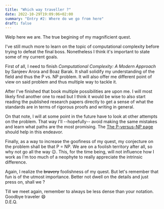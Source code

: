 ```yaml
---
title: "Which way traveller ?"
date: 2022-10-29T19:09:06+02:00
summary: "Entry #2: Where do we go from here"
draft: false
---
```


Welp here we are. The true begining of my magnificient quest.

I've still much more to learn on the topic of computational complexity before
trying to defeat the final boss. Nonetheless I think it's important to state some
of my current goals.

First of all, I need to finish *Computational Complexity: A Modern Approach* by
Sanjeev Arora and Boaz Barak. It shall solidify my understanding of the field and
thus the P vs. NP problem. It will also offer me different point of view on said
problem and thus multiple way to tackle it.

After I've finished that book multiple possibilities are upon me. I will most
likely find another one to read but I think it would be wise to also start reading
the published research papers directly to get a sense of what the standards are in
terms of rigorous proofs and writing in general.

On that note, I will at some point in the future have to look at other attempts
on the problem. That way I'll --hopefully-- avoid making the same mistakes and
learn what paths are the most promising. The [The P-versus-NP page](https://www.win.tue.nl/~gwoegi/P-versus-NP.htm)
should help in this endeavor.

Finally, as a way to increase the goofiness of my quest, my conjecture on the problem
shall be that P = NP. We are on a foolish territory after all, so why not go all the way
:wink:. This, for the time being, will not influence how I work as I'm too much of a
neophyte to really appreciate the intrinsic difference.

Again, I realize the ~~bravery~~ foolishness of my quest. But let's remember that
fun is of the utmost importance. Better not dwell on the details and just press on,
shall we ?

Till we meet again, remember to always be less dense than your notation.  
Goodbye traveler :smile:  
D.E.Q.

